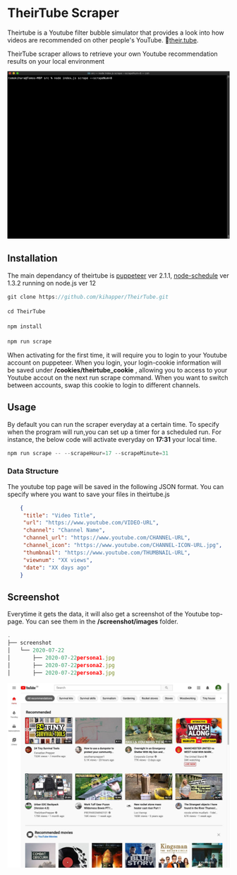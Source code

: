 

# TheirTube Scraper

Theirtube is a Youtube filter bubble simulator that provides a look into how videos are recommended on other people's YouTube.  🔗[their.tube](https://www.their.tube). 

TheirTube scraper allows to retrieve your own Youtube recommendation results on your local environment

![Scraper Image](./images/theirtube_backend.gif)


## Installation

The main dependancy of theirtube is [puppeteer](https://github.com/puppeteer/puppeteer) ver 2.1.1,  [node-schedule](https://www.npmjs.com/package/node-schedule) ver 1.3.2 running on node.js ver 12


```javascript
git clone https://github.com/kihapper/TheirTube.git

cd TheirTube

npm install 

npm run scrape
```
When activating for the first time, it will require you to login to your Youtube account on puppeteer. When you login, your login-cookie information will be saved under __/cookies/theirtube_cookie__ , allowing you to access to your Youtube accout on the next run scrape command. When you want to switch between accounts, swap this cookie to login to different channels.




## Usage

By default you can run the scraper everyday at a certain time. To specify when the program will run,you can set up a timer for a scheduled run. For instance, the below code will activate everyday on __17:31__ your local time.

```javascript
npm run scrape -- --scrapeHour=17 --scrapeMinute=31 
```
### Data Structure

The youtube top page will be saved in the following JSON format. You can specify where you want to save your files in theirtube.js



```json
    {
     "title": "Video Title",
     "url": "https://www.youtube.com/VIDEO-URL",
     "channel": "Channel Name",
     "channel_url": "https://www.youtube.com/CHANNEL-URL",
     "channel_icon": "https://www.youtube.com/CHANNEL-ICON-URL.jpg",
     "thumbnail": "https://www.youtube.com/THUMBNAIL-URL",
     "viewnum": "XX views",
     "date": "XX days ago"
    }
```



## Screenshot

Everytime it gets the data, it will also get a screenshot of the Youtube top-page. You can see them in the __/screenshot/images__ folder.

```javascript
.
├── screenshot
│   └── 2020-07-22
│       ├── 2020-07-22persona1.jpg
│       ├── 2020-07-22persona2.jpg
│       ├── 2020-07-22persona3.jpg

```
![Scraper Image](./images/2020-07-22prepper.jpg)



